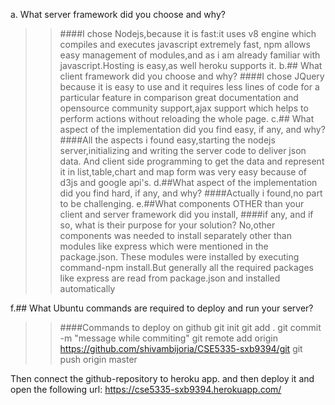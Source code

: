 a. What server framework did you choose and why? 
>>####I chose Nodejs,because it is fast:it uses v8 engine which compiles and executes javascript
extremely fast, npm allows easy management of modules,and
as i am already familiar with javascript.Hosting is easy,as well heroku supports
it.
b.## What client framework did you choose and why? 
>>####I chose JQuery because it is easy to use and it requires less lines of code for a particular feature in comparison
great documentation and opensource community support,ajax support which helps to perform actions without reloading the whole 
page.
c.## What aspect of the implementation did you find easy, if any, and why? 
>>####All the aspects i found easy,starting the nodejs server,initializing and writing the server code to deliver json data.
And client side programming to get the data and represent it in list,table,chart and map form was very easy because of 
d3js and google api's. 
d.##What aspect of the implementation did you find hard, if any, and why? 
>>####Actually i found,no part to be challenging.
e.##What components OTHER than your client and server framework did you install, 
>>####if any, and if so, what is their purpose for your solution? 
No,other components was needed to install separately other than modules like express which were mentioned in the package.json.
These modules were installed by executing command-npm install.But generally all the required packages like express are read from package.json and installed automatically 

f.## What Ubuntu commands are required to deploy and run your server? 
>>####Commands to deploy on github
git init
git add .
git commit -m "message while commiting"
git remote add origin https://github.com/shivambijoria/CSE5335-sxb9394/git
git push origin master

Then connect the github-repository to heroku app. and then deploy it and open the following url:
https://cse5335-sxb9394.herokuapp.com/
